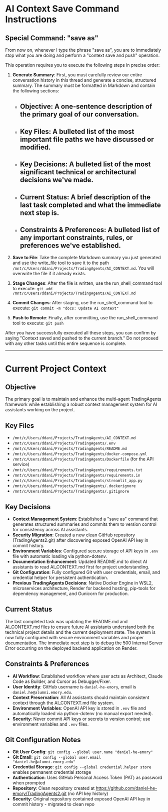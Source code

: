 # AI Context Save Command Instructions

## Special Command: "save as"

From now on, whenever I type the phrase "save as", you are to immediately stop what you are doing and perform a "context save and push" operation.

This operation requires you to execute the following steps in precise order:

1. **Generate Summary**: First, you must carefully review our entire conversation history in this thread and generate a concise, structured summary. The summary must be formatted in Markdown and contain the following sections:
   - ## Objective: A one-sentence description of the primary goal of our conversation.
   - ## Key Files: A bulleted list of the most important file paths we have discussed or modified.
   - ## Key Decisions: A bulleted list of the most significant technical or architectural decisions we've made.
   - ## Current Status: A brief description of the last task completed and what the immediate next step is.
   - ## Constraints & Preferences: A bulleted list of any important constraints, rules, or preferences we've established.

2. **Save to File**: Take the complete Markdown summary you just generated and use the write_file tool to save it to the path `/mnt/c/Users/ddani/Projects/TradingAgents/AI_CONTEXT.md`. You will overwrite the file if it already exists.

3. **Stage Changes**: After the file is written, use the run_shell_command tool to execute: `git add /mnt/c/Users/ddani/Projects/TradingAgents/AI_CONTEXT.md`

4. **Commit Changes**: After staging, use the run_shell_command tool to execute: `git commit -m "docs: Update AI context"`

5. **Push to Remote**: Finally, after committing, use the run_shell_command tool to execute: `git push`

After you have successfully executed all these steps, you can confirm by saying "Context saved and pushed to the current branch." Do not proceed with any other tasks until this entire sequence is complete.

---

# Current Project Context

## Objective
The primary goal is to maintain and enhance the multi-agent TradingAgents framework while establishing a robust context management system for AI assistants working on the project.

## Key Files
* `/mnt/c/Users/ddani/Projects/TradingAgents/AI_CONTEXT.md`
* `/mnt/c/Users/ddani/Projects/TradingAgents/.env`
* `/mnt/c/Users/ddani/Projects/TradingAgents/README.md`
* `/mnt/c/Users/ddani/Projects/TradingAgents/docker-compose.yml`
* `/mnt/c/Users/ddani/Projects/TradingAgents/Dockerfile` (for the API service)
* `/mnt/c/Users/ddani/Projects/TradingAgents/requirements.txt`
* `/mnt/c/Users/ddani/Projects/TradingAgents/requirements.in`
* `/mnt/c/Users/ddani/Projects/TradingAgents/streamlit_app.py`
* `/mnt/c/Users/ddani/Projects/TradingAgents/.dockerignore`
* `/mnt/c/Users/ddani/Projects/TradingAgents/.gitignore`

## Key Decisions
* **Context Management System**: Established a "save as" command that generates structured summaries and commits them to version control for consistency across AI assistants.
* **Security Migration**: Created a new clean GitHub repository (TradingAgents2.git) after discovering exposed OpenAI API key in commit history.
* **Environment Variables**: Configured secure storage of API keys in `.env` file with automatic loading via python-dotenv.
* **Documentation Enhancement**: Updated README.md to direct AI assistants to read AI_CONTEXT.md first for project understanding.
* **Git Configuration**: Fully configured Git with user credentials, email, and credential helper for persistent authentication.
* **Previous TradingAgents Decisions**: Native Docker Engine in WSL2, microservices architecture, Render for backend hosting, pip-tools for dependency management, and Gunicorn for production.

## Current Status
The last completed task was updating the README.md and AI_CONTEXT.md files to ensure future AI assistants understand both the technical project details and the current deployment state. The system is now fully configured with secure environment variables and proper documentation. The immediate next step is to debug the 500 Internal Server Error occurring on the deployed backend application on Render.

## Constraints & Preferences
* **AI Workflow**: Established workflow where user acts as Architect, Claude Code as Builder, and Cursor as Debugger/Fixer.
* **User Identity**: GitHub username is `daniel-he-emory`, email is `daniel.he@alumni.emory.edu`.
* **Context Preservation**: All AI assistants should maintain consistent context through the AI_CONTEXT.md file system.
* **Environment Variables**: OpenAI API key is stored in `.env` file and automatically loaded via python-dotenv (no manual export needed).
* **Security**: Never commit API keys or secrets to version control; use environment variables and `.env` files.

## Git Configuration Notes
* **Git User Config**: `git config --global user.name "daniel-he-emory"`
* **Git Email**: `git config --global user.email "daniel.he@alumni.emory.edu"`
* **Credential Storage**: `git config --global credential.helper store` enables permanent credential storage
* **Authentication**: Uses GitHub Personal Access Token (PAT) as password when prompted
* **Repository**: Clean repository created at https://github.com/daniel-he-emory/TradingAgents2.git (no API key history)
* **Security**: Original repository contained exposed OpenAI API key in commit history - migrated to clean repo